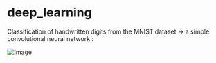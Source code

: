 # deep_learning

Classification of handwritten digits from the MNIST dataset -> a simple convolutional neural network :

![Image](https://github.com/kristinca/deep_learning/blob/main/cnn_digits.png)
